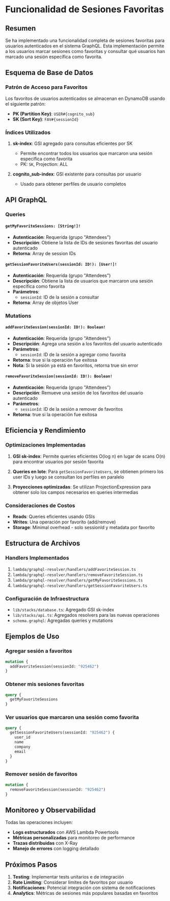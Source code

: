 # Funcionalidad de Sesiones Favoritas

## Resumen

Se ha implementado una funcionalidad completa de sesiones favoritas para usuarios autenticados en el sistema GraphQL. Esta implementación permite a los usuarios marcar sesiones como favoritas y consultar qué usuarios han marcado una sesión específica como favorita.

## Esquema de Base de Datos

### Patrón de Acceso para Favoritos

Los favoritos de usuarios autenticados se almacenan en DynamoDB usando el siguiente patrón:

- **PK (Partition Key)**: `USER#{cognito_sub}`
- **SK (Sort Key)**: `FAV#{sessionId}`

### Índices Utilizados

1. **sk-index**: GSI agregado para consultas eficientes por SK

   - Permite encontrar todos los usuarios que marcaron una sesión específica como favorita
   - PK: `SK`, Projection: ALL

2. **cognito_sub-index**: GSI existente para consultas por usuario
   - Usado para obtener perfiles de usuario completos

## API GraphQL

### Queries

#### `getMyFavoriteSessions: [String!]!`

- **Autenticación**: Requerida (grupo "Attendees")
- **Descripción**: Obtiene la lista de IDs de sesiones favoritas del usuario autenticado
- **Retorna**: Array de session IDs

#### `getSessionFavoriteUsers(sessionId: ID!): [User!]!`

- **Autenticación**: Requerida (grupo "Attendees")
- **Descripción**: Obtiene la lista de usuarios que marcaron una sesión específica como favorita
- **Parámetros**:
  - `sessionId`: ID de la sesión a consultar
- **Retorna**: Array de objetos User

### Mutations

#### `addFavoriteSession(sessionId: ID!): Boolean!`

- **Autenticación**: Requerida (grupo "Attendees")
- **Descripción**: Agrega una sesión a los favoritos del usuario autenticado
- **Parámetros**:
  - `sessionId`: ID de la sesión a agregar como favorita
- **Retorna**: true si la operación fue exitosa
- **Nota**: Si la sesión ya está en favoritos, retorna true sin error

#### `removeFavoriteSession(sessionId: ID!): Boolean!`

- **Autenticación**: Requerida (grupo "Attendees")
- **Descripción**: Remueve una sesión de los favoritos del usuario autenticado
- **Parámetros**:
  - `sessionId`: ID de la sesión a remover de favoritos
- **Retorna**: true si la operación fue exitosa

## Eficiencia y Rendimiento

### Optimizaciones Implementadas

1. **GSI sk-index**: Permite queries eficientes O(log n) en lugar de scans O(n) para encontrar usuarios por sesión favorita

2. **Queries en lote**: Para `getSessionFavoriteUsers`, se obtienen primero los user IDs y luego se consultan los perfiles en paralelo

3. **Proyecciones optimizadas**: Se utilizan ProjectionExpression para obtener solo los campos necesarios en queries intermedias

### Consideraciones de Costos

- **Reads**: Queries eficientes usando GSIs
- **Writes**: Una operación por favorito (add/remove)
- **Storage**: Minimal overhead - solo sessionId y metadata por favorito

## Estructura de Archivos

### Handlers Implementados

1. `lambda/graphql-resolver/handlers/addFavoriteSession.ts`
2. `lambda/graphql-resolver/handlers/removeFavoriteSession.ts`
3. `lambda/graphql-resolver/handlers/getMyFavoriteSessions.ts`
4. `lambda/graphql-resolver/handlers/getSessionFavoriteUsers.ts`

### Configuración de Infraestructura

- `lib/stacks/database.ts`: Agregado GSI sk-index
- `lib/stacks/api.ts`: Agregados resolvers para las nuevas operaciones
- `schema.graphql`: Agregadas queries y mutations

## Ejemplos de Uso

### Agregar sesión a favoritos

```graphql
mutation {
  addFavoriteSession(sessionId: "925462")
}
```

### Obtener mis sesiones favoritas

```graphql
query {
  getMyFavoriteSessions
}
```

### Ver usuarios que marcaron una sesión como favorita

```graphql
query {
  getSessionFavoriteUsers(sessionId: "925462") {
    user_id
    name
    company
    email
  }
}
```

### Remover sesión de favoritos

```graphql
mutation {
  removeFavoriteSession(sessionId: "925462")
}
```

## Monitoreo y Observabilidad

Todas las operaciones incluyen:

- **Logs estructurados** con AWS Lambda Powertools
- **Métricas personalizadas** para monitoreo de performance
- **Trazas distribuidas** con X-Ray
- **Manejo de errores** con logging detallado

## Próximos Pasos

1. **Testing**: Implementar tests unitarios e de integración
2. **Rate Limiting**: Considerar límites de favoritos por usuario
3. **Notificaciones**: Potencial integración con sistema de notificaciones
4. **Analytics**: Métricas de sesiones más populares basadas en favoritos
